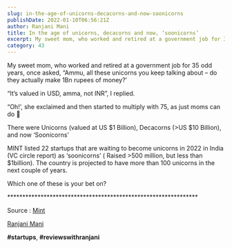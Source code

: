 ```yaml
---
slug: in-the-age-of-unicorns-decacorns-and-now-soonicorns
publishDate: 2022-01-10T06:56:21Z
author: Ranjani Mani
title: In the age of unicorns, decacorns and now, ‘soonicorns’ 
excerpt: My sweet mom, who worked and retired at a government job for 35 odd years, once asked, “Ammu, all these unicorns you keep talking about – do they actually make 1Bn rupees of money?’ “It’s valued in USD, amma, not INR”, I replied. “Oh!’, she exclaimed and then started to multiply with 75, as just  ... 
category: 43
---
```


My sweet mom, who worked and retired at a government job for 35 odd years, once asked, “Ammu, all these unicorns you keep talking about – do they actually make 1Bn rupees of money?’

“It’s valued in USD, amma, not INR”, I replied.

“Oh!’, she exclaimed and then started to multiply with 75, as just moms can do 🙂

There were Unicorns (valued at US $1 Billion), Decacorns (>US $10 Billion), and now ‘Soonicorns’

MINT listed 22 startups that are waiting to become unicorns in 2022 in India (VC circle report) as ‘soonicorns’ ( Raised >500 million, but less than $1billion). The country is projected to have more than 100 unicorns in the next couple of years.

Which one of these is your bet on?

\*\*\*\*\*\*\*\*\*\*\*\*\*\*\*\*\*\*\*\*\*\*\*\*\*\*\*\*\*\*\*\*\*\*\*\*\*\*\*\*\*\*\*\*\*\*\*\*\*\*\*\*\*\*\*\*\*\*\*\*\*\*\*

Source : [Mint](https://www.livemint.com/companies/start-ups/22-startups-wait-in-wings-to-turn-unicorns-in-2022-11641750466822.html)

[Ranjani Mani](https://www.linkedin.com/feed/#)

**#startups**, **#reviewswithranjani**